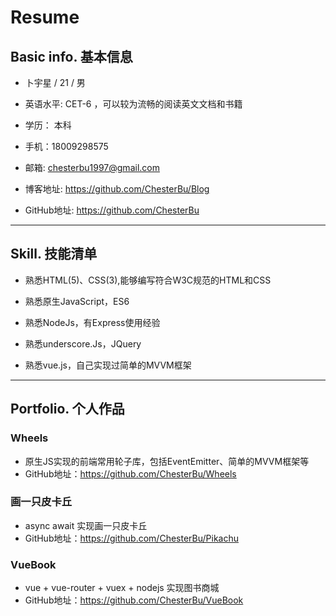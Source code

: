# Resume

## Basic info. 基本信息

- 卜宇星 / 21 / 男

- 英语水平: CET-6 ，可以较为流畅的阅读英文文档和书籍

- 学历： 本科

- 手机：18009298575

- 邮箱: chesterbu1997@gmail.com

- 博客地址: https://github.com/ChesterBu/Blog

- GitHub地址: https://github.com/ChesterBu

****

## Skill. 技能清单

- 熟悉HTML(5)、CSS(3),能够编写符合W3C规范的HTML和CSS

- 熟悉原生JavaScript，ES6

- 熟悉NodeJs，有Express使用经验

- 熟悉underscore.Js，JQuery

- 熟悉vue.js，自己实现过简单的MVVM框架

****

## Portfolio. 个人作品

### Wheels

- 原生JS实现的前端常用轮子库，包括EventEmitter、简单的MVVM框架等
- GitHub地址：https://github.com/ChesterBu/Wheels

### 画一只皮卡丘

- async await 实现画一只皮卡丘
- GitHub地址：https://github.com/ChesterBu/Pikachu

### VueBook

- vue + vue-router + vuex + nodejs 实现图书商城
- GitHub地址：https://github.com/ChesterBu/VueBook